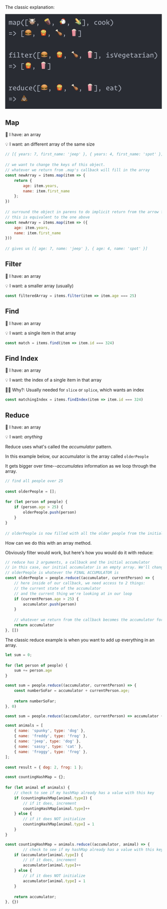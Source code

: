 The classic explanation:

![Emoji Array methods](./emoji.png)

## Map

🤔 I have: an array 

💡 I want: an different array of the same size

```js
// [{ years: 7, first_name: 'jeep' }, { years: 4, first_name: 'spot' }]

// we want to change the keys of this object.
// whatever we return from .map's callback will fill in the array
const newArray = items.map(item => {
    return {
        age: item.years, 
        name: item.first_name 
    };
})

// surround the object in parens to do implicit return from the arrow function
// this is equivalent to the one above
const newArray = items.map(item => ({ 
    age: item.years, 
    name: item.first_name 
}))

// gives us [{ age: 7, name: 'jeep' }, { age: 4, name: 'spot' }]
```

## Filter

🤔 I have: an array 

💡 I want: a smaller array (usually)

```js
const filteredArray = items.filter(item => item.age === 25)
```

## Find

🤔 I have: an array 

💡 I want: a single item in that array

```js
const match = items.find(item => item.id === 324)
```

## Find Index

🤔 I have: an array 

💡 I want: the index of a single item in that array

🤷‍♂️ Why?: Usually needed for `slice` or `splice`, which wants an index 

```js
const matchingIndex = items.findIndex(item => item.id === 324)
```

## Reduce

🤔 I have: an array 

💡 I want: _anything_

Reduce uses what's called the _accumulator_ pattern.

In this example below, our accumulator is the array called `olderPeople`

It gets bigger over time--_accumulates_ information as we loop through the array.

```js
// find all people over 25

const olderPeople = [];

for (let person of people) {
    if (person.age > 25) {
        olderPeople.push(person)
    }
}

// olderPeople is now filled with all the older people from the initial data
```

How can we do this with an array method. 

Obviously filter would work, but here's how you would do it with reduce:

```js
// reduce has 2 arguments, a callback and the initial accumulator
// in this case, our initial accumulator is an empty array. We'll change it over time as we loop.
// olderPeople is whatever the FINAL ACCUMULATOR is
const olderPeople = people.reduce((accumulator, currentPerson) => {
    // here inside of our callback, we need access to 2 things:
    // the current state of the accumulator
    // and the current thing we're looking at in our loop
    if (currentPerson.age > 25) {
        accumulator.push(person)
    }

    // whatever we return from the callback becomes the accumulator for the next item.
    return accumulator
}, [])
```

The classic reduce example is when you want to add up everything in an array.

```js
let sum = 0;

for (let person of people) {
    sum += person.age
}
```

```js
const sum = people.reduce((accumulator, currentPerson) => {
    const numberSoFar = accumulator + currentPerson.age;

    return numberSoFar;
}, 0)
```

```js
const sum = people.reduce((accumulator, currentPerson) => accumulator + currentPerson.age, 0)
```

```js
const animals = [ 
    { name: 'spunky', type: 'dog' }, 
    { name: 'freddy', type: 'frog' }, 
    { name: 'jeep', type: 'dog' }, 
    { name: 'sassy', type: 'cat' }, 
    { name: 'froggy', type: 'frog' },
];

const result = { dog: 2, frog: 1 };
```

```js
const countingHashMap = {};

for (let animal of animals) {
    // check to see if my hashMap already has a value with this key
    if (countingHashMap[animal.type]) {
        // if it does, increment
        countingHashMap[animal.type]++
    } else {
        // if it does NOT initialize
        countingHashMap[animal.type] = 1
    }
}
```

```js
const countingHashMap = animals.reduce((accumulator, animal) => {
        // check to see if my hashMap already has a value with this key
    if (accumulator[animal.type]) {
        // if it does, increment
        accumulator[animal.type]++
    } else {
        // if it does NOT initialize
        accumulator[animal.type] = 1
    }

    return accumulator;
}, {})
```